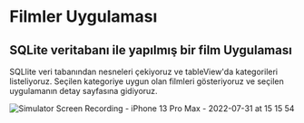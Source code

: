 # Filmler Uygulaması
## SQLite veritabanı ile yapılmış bir film Uygulaması

SQLlite veri tabanından nesneleri çekiyoruz ve tableView'da kategorileri listeliyoruz. Seçilen kategoriye uygun olan filmleri gösteriyoruz ve seçilen uygulamanın detay sayfasına gidiyoruz. 
 
 
![Simulator Screen Recording - iPhone 13 Pro Max - 2022-07-31 at 15 15 54](https://user-images.githubusercontent.com/54503469/182025927-b5722f08-59b8-46f0-adfd-5edbc9d2571a.gif)

